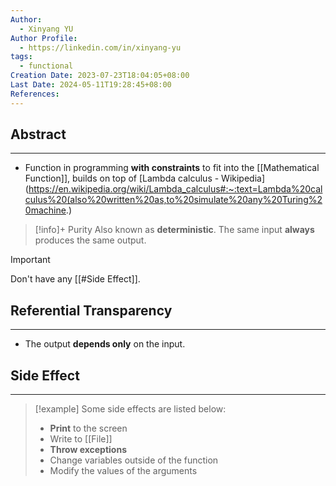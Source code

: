 ```yaml
---
Author:
  - Xinyang YU
Author Profile:
  - https://linkedin.com/in/xinyang-yu
tags:
  - functional
Creation Date: 2023-07-23T18:04:05+08:00
Last Date: 2024-05-11T19:28:45+08:00
References: 
---
```

## Abstract
---
- Function in programming **with constraints** to fit into the [[Mathematical Function]], builds on top of [Lambda calculus - Wikipedia](https://en.wikipedia.org/wiki/Lambda_calculus#:~:text=Lambda%20calculus%20(also%20written%20as,to%20simulate%20any%20Turing%20machine.)


>[!info]+ Purity
> Also known as **deterministic**. The same input **always** produces the same output.

>[!important]
> Don't have any [[#Side Effect]].
## Referential Transparency
---
- The output **depends only** on the input.

## Side Effect
---

>[!example]
> Some side effects are listed below:
> 
> - **Print** to the screen
> - Write to [[File]]
> - **Throw exceptions**
> - Change variables outside of the function
> - Modify the values of the arguments